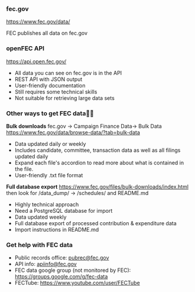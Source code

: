 ### fec.gov
https://www.fec.gov/data/

FEC publishes all data on fec.gov

### openFEC API
https://api.open.fec.gov/

- All data you can see on fec.gov is in the API
- REST API with JSON output
- User-friendly documentation
- Still requires some technical skills
- Not suitable for retrieving large data sets


### Other ways to get FEC data

**Bulk downloads**
fec.gov → Campaign Finance Data→ Bulk Data
https://www.fec.gov/data/browse-data/?tab=bulk-data

- Data updated daily or weekly
- Includes candidate, committee, transaction data as well as all filings updated daily
- Expand each file's accordion to read more about what is contained in the file.
- User-friendly .txt file format


**Full database export**
https://www.fec.gov/files/bulk-downloads/index.html then look for 
/data_dump/ → /schedules/ and  README.md

- Highly technical approach
- Need a PostgreSQL database for import 
- Data updated weekly
- Full database export of processed contribution & expenditure data
- Import instructions in README.md


### Get help with FEC data

- Public records office: pubrec@fec.gov 
- API info: apiinfo@fec.gov
- FEC data google group (not monitored by FEC): https://groups.google.com/g/fec-data 
- FECTube: https://www.youtube.com/user/FECTube 



